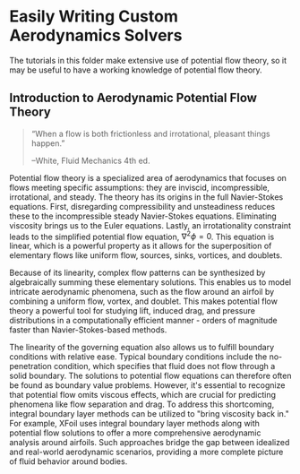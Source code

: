 # Easily Writing Custom Aerodynamics Solvers

The tutorials in this folder make extensive use of potential flow theory, so it may be useful to have a working knowledge of potential flow theory.

## Introduction to Aerodynamic Potential Flow Theory

> “When a flow is both frictionless and irrotational, pleasant things happen.”
> 
> –White, Fluid Mechanics 4th ed.

Potential flow theory is a specialized area of aerodynamics that focuses on flows meeting specific assumptions: they are inviscid, incompressible, irrotational, and steady. The theory has its origins in the full Navier-Stokes equations. First, disregarding compressibility and unsteadiness reduces these to the incompressible steady Navier-Stokes equations. Eliminating viscosity brings us to the Euler equations. Lastly, an irrotationality constraint leads to the simplified potential flow equation, $\nabla^2 \phi = 0$. This equation is linear, which is a powerful property as it allows for the superposition of elementary flows like uniform flow, sources, sinks, vortices, and doublets. 

Because of its linearity, complex flow patterns can be synthesized by algebraically summing these elementary solutions. This enables us to model intricate aerodynamic phenomena, such as the flow around an airfoil by combining a uniform flow, vortex, and doublet. This makes potential flow theory a powerful tool for studying lift, induced drag, and pressure distributions in a computationally efficient manner - orders of magnitude faster than Navier-Stokes-based methods.

The linearity of the governing equation also allows us to fulfill boundary conditions with relative ease. Typical boundary conditions include the no-penetration condition, which specifies that fluid does not flow through a solid boundary. The solutions to potential flow equations can therefore often be found as boundary value problems. However, it's essential to recognize that potential flow omits viscous effects, which are crucial for predicting phenomena like flow separation and drag. To address this shortcoming, integral boundary layer methods can be utilized to "bring viscosity back in." For example, XFoil uses integral boundary layer methods along with potential flow solutions to offer a more comprehensive aerodynamic analysis around airfoils. Such approaches bridge the gap between idealized and real-world aerodynamic scenarios, providing a more complete picture of fluid behavior around bodies.

